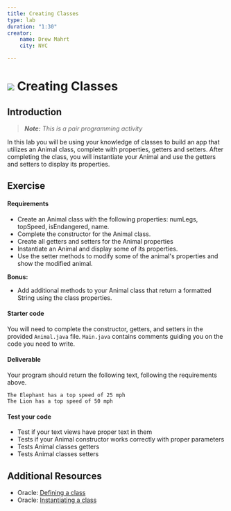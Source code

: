 ```yaml
---
title: Creating Classes
type: lab
duration: "1:30"
creator:
    name: Drew Mahrt
    city: NYC

---
```


# ![](https://ga-dash.s3.amazonaws.com/production/assets/logo-9f88ae6c9c3871690e33280fcf557f33.png) Creating Classes

## Introduction

> ***Note:*** _This is a pair programming activity_

In this lab you will be using your knowledge of classes to build an app that utilizes an Animal class, complete with properties, getters and setters. After completing the class, you will instantiate your Animal and use the getters and setters to display its properties.

## Exercise

#### Requirements

- Create an Animal class with the following properties: numLegs, topSpeed, isEndangered, name.
- Complete the constructor for the Animal class.
- Create all getters and setters for the Animal  properties
- Instantiate an Animal  and display some of its properties.
- Use the setter methods to modify some of the animal's properties and show the modified animal.

**Bonus:**
- Add additional methods to your Animal class that return a formatted String using the class properties.

#### Starter code

You will need to complete the constructor, getters, and setters in the provided `Animal.java` file. `Main.java` contains comments guiding you on the code you need to write.

#### Deliverable

Your program should return the following text, following the requirements above.

```
The Elephant has a top speed of 25 mph
The Lion has a top speed of 50 mph
```

#### Test your code

* Test if your text views have proper text in them
* Tests if your Animal constructor works correctly with proper parameters
* Tests Animal classes getters
* Tests Animal classes setters

## Additional Resources

- Oracle: [Defining a class](https://docs.oracle.com/javase/tutorial/java/javaOO/classes.html)
- Oracle: [Instantiating a class](https://docs.oracle.com/javase/tutorial/java/javaOO/objects.html)
